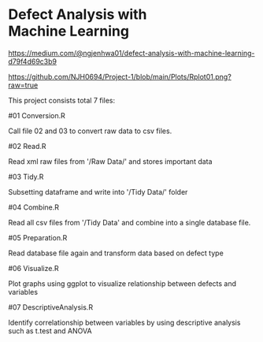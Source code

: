 # Defect Analysis with Machine Learning

https://medium.com/@ngjenhwa01/defect-analysis-with-machine-learning-d79f4d69c3b9

https://github.com/NJH0694/Project-1/blob/main/Plots/Rplot01.png?raw=true


















This project consists total 7 files:

#01 Conversion.R

Call file 02 and 03 to convert raw data to csv files.

#02 Read.R

Read xml raw files from '/Raw Data/' and stores important data

#03 Tidy.R

Subsetting dataframe and write into '/Tidy Data/' folder

#04 Combine.R

Read all csv files from '/Tidy Data' and combine into a single database file.

#05 Preparation.R

Read database file again and transform data based on defect type

#06 Visualize.R

Plot graphs using ggplot to visualize relationship between defects and variables

#07 DescriptiveAnalysis.R

Identify correlationship between variables by using descriptive analysis such as t.test and ANOVA

